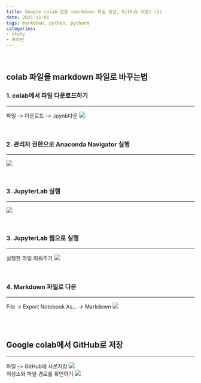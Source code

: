 ```yaml
---
title: Google colab 연동 (markdown 파일 생성, GitHub 저장) (2)
date: 2021-11-01
tags: markdown, python, pycharm
categories: 
- study
- 파이썬
---
```

<br>

## **colab 파일을 markdown 파일로 바꾸는법**
### **1. colab에서 파일 다운로드하기**
---
파일 -> 다운로드 -> .ipynb다운
![](/images/01_04_python.PNG)


<br>

### **2. 관리자 권한으로 Anaconda Navigator 실행**
---
![](/images/01_01_python.PNG)

<br>

### **3. JupyterLab 실행**
---
![](/images/01_02_python.PNG)

<br>

### **3. JupyterLab 웹으로 실행**
---
실행한 파일 띄워주기
![](/images/01_07_python.PNG)

<br>

### **4. Markdown 파일로 다운**
---
File -> Export Notebook As... -> Markdown
![](/images/01_08_python.PNG)


<br>
<br>

## **Google colab에서 GitHub로 저장**
---
파일 -> GitHub에 사본저장
![](/images/01_05_python.PNG)
<br>
저장소와 파일 경로를 확인하기
![](/images/01_06_python.PNG)

<br>
<br>
<br>